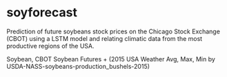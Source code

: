 # soyforecast

Prediction of future soybeans stock prices on the Chicago Stock Exchange (CBOT) using a LSTM model and relating climatic data from the most productive regions of the USA.

Soybean, CBOT Soybean Futures + (2015 USA Weather Avg, Max, Min by USDA-NASS-soybeans-production_bushels-2015)
